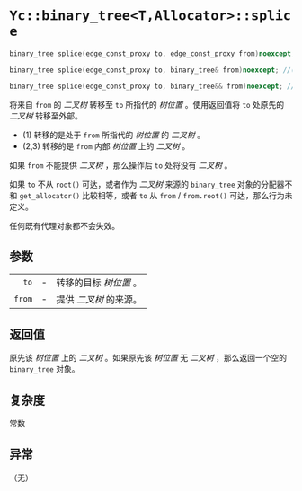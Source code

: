 # `Yc::binary_tree<T,Allocator>::splice`

```C++
binary_tree splice(edge_const_proxy to, edge_const_proxy from)noexcept; //(1)
```

```C++
binary_tree splice(edge_const_proxy to, binary_tree& from)noexcept; //(2)
```

```C++
binary_tree splice(edge_const_proxy to, binary_tree&& from)noexcept; //(3)
```

将来自 `from` 的 _二叉树_ 转移至 `to` 所指代的 _树位置_ 。使用返回值将 `to` 处原先的 _二叉树_ 转移至外部。

- (1) 转移的是处于 `from` 所指代的 _树位置_ 的 _二叉树_ 。
- (2,3) 转移的是 `from` 内部 _树位置_ 上的 _二叉树_ 。

如果 `from` 不能提供 _二叉树_ ，那么操作后 `to` 处将没有 _二叉树_ 。

如果 `to` 不从 `root()` 可达，或者作为 _二叉树_ 来源的 `binary_tree` 对象的分配器不和 `get_allocator()` 比较相等，或者 `to` 从 `from` / `from.root()` 可达，那么行为未定义。

任何既有代理对象都不会失效。

## 参数

||||
|-:|-|:-|
|`to`|-|转移的目标 _树位置_ 。|
|`from`|-|提供 _二叉树_ 的来源。|

## 返回值

原先该 _树位置_ 上的 _二叉树_ 。如果原先该 _树位置_ 无 _二叉树_ ，那么返回一个空的 `binary_tree` 对象。

## 复杂度

常数

## 异常

（无）
